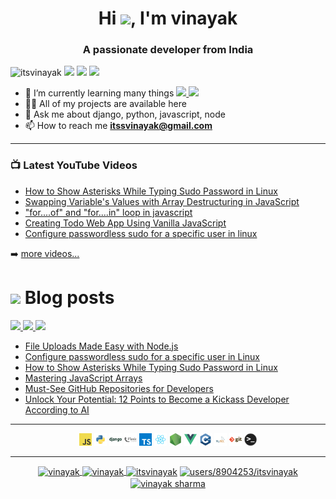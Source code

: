 <h1 align="center">Hi <img src="https://github.com/itsvinayak/itsvinayak/blob/master/assets/Hi.gif" height="30px" />, I'm vinayak</h1>
<h3 align="center">A passionate developer from India</h3>

<p align="left">
  <img src="https://komarev.com/ghpvc/?username=itsvinayak&label=PROFILE+VIEWS" alt="itsvinayak" />
  <a href="mailto:itssvinayak@gmail.com"><img src='https://img.shields.io/badge/Gmail-mail%20me-red' /></a>
  <a href="../../issues/new"><img src='https://img.shields.io/badge/Ask%20me-anything-1abc9c.svg'/></a>
  <a href="https://linktr.ee/itsvinayak"><img src="https://img.shields.io/badge/linktree-39E09B?style=for-the-badge&logo=linktree&logoColor=black"/></a>
</p>




<p align="left">
  
  - 🌱 I’m currently learning many things <a href="https://www.freecodecamp.org/itsvinayak"> <img src="https://img.shields.io/badge/freecodecamp-27273D?style=for-the-badge&logo=freecodecamp&logoColor=white"/> </a> <a href="https://www.udemy.com/user/vinayak-sharma-17/"> <img src="https://img.shields.io/badge/Udemy-EC5252?style=for-the-badge&logo=Udemy&logoColor=white"/> </a>
- 👨‍💻 All of my projects are available here
- 💬 Ask me about django, python, javascript, node
- 📫 How to reach me **itssvinayak@gmail.com**
</p>

---

### 📺 Latest YouTube Videos

<!-- YOUTUBE:START -->
- [How to Show Asterisks While Typing Sudo Password in Linux](https://www.youtube.com/watch?v=H0OPIpbqNJ0)
- [Swapping Variable&#39;s Values with Array Destructuring in JavaScript](https://www.youtube.com/watch?v=bgJLXzzJ6Kc)
- [&quot;for....of&quot; and &quot;for....in&quot; loop in javascript](https://www.youtube.com/watch?v=ZiWhl2S81zY)
- [Creating Todo Web App Using Vanilla JavaScript](https://www.youtube.com/watch?v=qGThQNQBnrE)
- [Configure passwordless sudo for a specific user in linux](https://www.youtube.com/watch?v=7QwdRYuM5i0)
<!-- YOUTUBE:END -->

➡️ [more videos...](https://www.youtube.com/channel/UC3Vrabb-Q563wejSp3KG8fA)



<!--  <p><img align="left" src="https://github-readme-stats.vercel.app/api?username=itsvinayak&show_icons=true&theme=radical" alt="itsvinayak" /></p> 
 <p> &nbsp; &nbsp; &nbsp; &nbsp; &nbsp; &nbsp; &nbsp; &nbsp; &nbsp; &nbsp; &nbsp; &nbsp; &nbsp; &nbsp; 
  <img align="center" src="https://user-images.githubusercontent.com/627794/87238688-cd69cc00-c3d3-11ea-99f4-812dfd665b38.gif" width="180"></p>
 -->
<!-- --- -->

# <img src="https://github.githubassets.com/images/icons/emoji/unicode/1f4d6.png?v8" width="40"/> Blog posts

<a href="https://dev.to/itsvinayak">
<img src="https://img.shields.io/badge/dev.to-0A0A0A?style=for-the-badge&logo=devdotto&logoColor=white" />
</a>
<a href="https://itsvinayak.hashnode.dev/">
<img src="https://img.shields.io/badge/Hashnode-2962FF?style=for-the-badge&logo=hashnode&logoColor=white" />
</a>
<a href="https://auth.geeksforgeeks.org/user/itsvinayak/articles">
<img src="https://img.shields.io/badge/GeeksforGeeks-298D46?style=for-the-badge&logo=geeksforgeeks&logoColor=white" />
</a>

<!-- --- -->

<!-- BLOG-POST-LIST:START -->
- [File Uploads Made Easy with Node.js](https://itsvinayak.hashnode.dev/file-uploads-made-easy-with-nodejs)
- [Configure passwordless sudo for a specific user in Linux](https://itsvinayak.hashnode.dev/configure-passwordless-sudo-for-a-specific-user-in-linux)
- [How to Show Asterisks While Typing Sudo Password in Linux](https://itsvinayak.hashnode.dev/how-to-show-asterisks-while-typing-sudo-password-in-linux)
- [Mastering JavaScript Arrays](https://itsvinayak.hashnode.dev/mastering-javascript-arrays)
- [Must-See GitHub Repositories for Developers](https://itsvinayak.hashnode.dev/must-see-github-repositories-for-developers)
- [Unlock Your Potential: 12 Points to Become a Kickass Developer According to AI](https://itsvinayak.hashnode.dev/unlock-your-potential-12-points-to-become-a-kickass-developer-according-to-ai)
<!-- BLOG-POST-LIST:END -->


<!-- p align="center">
<a href="https://app.daily.dev/itsvinayak"><img src="https://github.com/itsvinayak/itsvinayak/blob/master/devcard.svg" width="200" alt="vinayak's Dev Card"/></a>
</p -->


---

<p align="center">
<code><img height="20" src="https://raw.githubusercontent.com/github/explore/80688e429a7d4ef2fca1e82350fe8e3517d3494d/topics/javascript/javascript.png"></code>
<code><img height="20" src="https://raw.githubusercontent.com/github/explore/80688e429a7d4ef2fca1e82350fe8e3517d3494d/topics/python/python.png"></code>
<code><img height="20" src="https://raw.githubusercontent.com/github/explore/80688e429a7d4ef2fca1e82350fe8e3517d3494d/topics/django/django.png"></code>
<code><img height="20" src="https://raw.githubusercontent.com/github/explore/80688e429a7d4ef2fca1e82350fe8e3517d3494d/topics/flask/flask.png"></code>
<code><img height="20" src="https://raw.githubusercontent.com/github/explore/80688e429a7d4ef2fca1e82350fe8e3517d3494d/topics/typescript/typescript.png"></code>
<code><img height="20" src="https://raw.githubusercontent.com/github/explore/80688e429a7d4ef2fca1e82350fe8e3517d3494d/topics/react/react.png"></code>
<code><img height="20" src="https://raw.githubusercontent.com/github/explore/80688e429a7d4ef2fca1e82350fe8e3517d3494d/topics/nodejs/nodejs.png"></code>
<code><img height="20" src="https://raw.githubusercontent.com/github/explore/80688e429a7d4ef2fca1e82350fe8e3517d3494d/topics/vue/vue.png"></code>
<code><img height="20" src="https://raw.githubusercontent.com/github/explore/80688e429a7d4ef2fca1e82350fe8e3517d3494d/topics/cpp/cpp.png"></code>
<code><img height="20" src="https://raw.githubusercontent.com/github/explore/80688e429a7d4ef2fca1e82350fe8e3517d3494d/topics/mysql/mysql.png"></code>
<code><img height="20" src="https://raw.githubusercontent.com/github/explore/80688e429a7d4ef2fca1e82350fe8e3517d3494d/topics/git/git.png"></code>
<code><img height="20" src="https://raw.githubusercontent.com/github/explore/80688e429a7d4ef2fca1e82350fe8e3517d3494d/topics/terminal/terminal.png"></code>
</p>

---

<p align="center">
<a target="_blank" href="https://dev.to/itsvinayak">
  <img align="center"  alt="vinayak" width="30" height="30" src="https://cdn.jsdelivr.net/npm/simple-icons@v3/icons/dev-dot-to.svg" />
</a>
<a target="_blank" href="https://itsvinayak.hashnode.dev/">
  <img  align="center" alt="vinayak" width="30"  height="30" src="https://cdn.jsdelivr.net/npm/simple-icons@v3/icons/hashnode.svg" />
</a>
<a href="https://linkedin.com/in/itsvinayak" target="blank"><img align="center" src="https://cdn.jsdelivr.net/npm/simple-icons@3.0.1/icons/linkedin.svg" alt="itsvinayak" height="30" width="30" /></a>
<a href="https://stackoverflow.com/users/8904253/itsvinayak" target="blank"><img align="center" src="https://cdn.jsdelivr.net/npm/simple-icons@3.0.1/icons/stackoverflow.svg" alt="users/8904253/itsvinayak" height="30" width="30" /></a>
<a href="https://www.youtube.com/@itsvinayak" target="blank"><img align="center" src="https://cdn.jsdelivr.net/npm/simple-icons@3.0.1/icons/youtube.svg" alt="vinayak sharma" height="30" width="30" /></a>
</p>


<!-- 
<hr/>
<p align="left">
<img src="https://user-images.githubusercontent.com/33996594/204121689-b00e13bb-61fe-4590-8c06-ef2dbe140307.svg" width="100%" />
</p>
 -->
